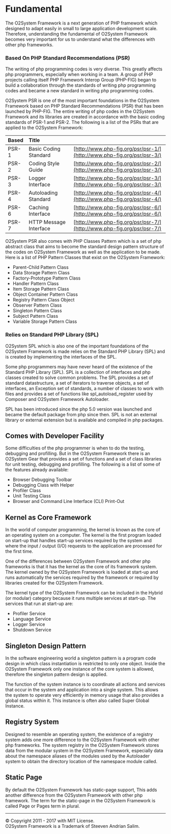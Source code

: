 # Fundamental

The O2System Framework is a next generation of PHP framework which designed to adapt easily in small to large application development scale. Therefore, understanding the fundamental of O2System Framework becomes very important for us to understand what the differences with other php frameworks.

### Based On PHP Standard Recommendations \(PSR\)

The writing of php programming codes is very diverse. This greatly affects php programmers, especially when working in a team. A group of PHP projects calling itself PHP Framework Interop Group \(PHP-FIG\) began to build a collaboration through the standards of writing php programming codes and became a new standard in writing php programming codes.

O2System PSR is one of the most important foundations in the O2System Framework based on PHP Standard Recommendations \(PSR\) that has been launched by PHP-FIG. The entire writing of php codes in the O2System Framework and its libraries are created in accordance with the basic coding standards of PSR-1 and PSR-2. The following is a list of the PSRs that are applied to the O2System Framework:

| Based | Title |  |
| :--- | :--- | :--- |
| PSR-1 | Basic Coding Standard | [http://www.php-fig.org/psr/psr-1/](http://www.php-fig.org/psr/psr-3/) |
| PSR-2 | Coding Style Guide | [http://www.php-fig.org/psr/psr-2/](http://www.php-fig.org/psr/psr-3/) |
| PSR-3 | Logger Interface | [http://www.php-fig.org/psr/psr-3/](http://www.php-fig.org/psr/psr-3/) |
| PSR-4 | Autoloading Standard | [http://www.php-fig.org/psr/psr-4/](http://www.php-fig.org/psr/psr-4/) |
| PSR-6 | Caching Interface | [http://www.php-fig.org/psr/psr-6/](http://www.php-fig.org/psr/psr-6/) |
| PSR-7 | HTTP Message Interface | [http://www.php-fig.org/psr/psr-7/](http://www.php-fig.org/psr/psr-7/) |

O2System PSR also comes with PHP Classes Pattern which is a set of php abstract class that aims to become the standard design pattern structure of the codes on O2System Framework as well as the application to be made. Here is a list of PHP Pattern Classes that exist on the O2System Framework:

* Parent-Child Pattern Class
* Data Storage Pattern Class
* Factory-Prototype Pattern Class
* Handler Pattern Class
* Item Storage Pattern Class
* Object Container Pattern Class
* Registry Pattern Class Object
* Observer Pattern Class
* Singleton Pattern Class
* Subject Pattern Class
* Variable Storage Pattern Class

### Relies on Standard PHP Library \(SPL\)

O2System SPL which is also one of the important foundations of the O2System Framework is made relies on the Standard PHP Library \(SPL\) and is created by implementing the interfaces of the SPL.

Some php programmers may have never heard of the existence of the Standard PHP Library \(SPL\). SPL is a collection of interfaces and php classes created to solve common problems. The SPL provides a set of standard datastructure, a set of iterators to traverse objects, a set of interfaces, an Exception set of standards, a number of classes to work with files and provides a set of functions like spl\_autoload\_register used by Composer and O2System Framework Autoloader.

SPL has been introduced since the php 5.0 version was launched and became the default package from php since then. SPL is not an external library or external extension but is available and compiled in php packages.

## Comes with Developer Facility

Some difficulties of the php programmer is when to do the testing, debugging and profilling. But in the O2System Framework there is an O2System Gear that provides a set of functions and a set of class libraries for unit testing, debugging and profilling. The following is a list of some of the features already available:

* Browser Debugging Toolbar
* Debugging Class with Helper
* Profiler Class
* Unit Testing Class
* Browser and Command Line Interface \(CLI\) Print-Out

## Kernel as Core Framework

In the world of computer programming, the kernel is known as the core of an operating system on a computer. The kernel is the first program loaded on start-up that handles start-up services required by the system and where the input / output \(I/O\) requests to the application are processed for the first time.

One of the differences between O2System Framework and other php frameworks is that it has the kernel as the core of its framework system. The kernel owned by the O2System Framework is loaded at start-up and runs automatically the services required by the framework or required by libraries created for the O2System Framework.

The kernel type of the O2System Framework can be included in the Hybrid \(or modular\) category because it runs multiple services at start-up. The services that run at start-up are:

* Profiler Service
* Language Service
* Logger Service
* Shutdown Service

## Singleton Design Pattern

In the software engineering world a singleton pattern is a program code design in which class instantiation is restricted to only one object. Inside the O2System Framework only one instance of the core system is allowed, therefore the singleton pattern design is applied.

The function of the system instance is to coordinate all actions and services that occur in the system and application into a single system. This allows the system to operate very efficiently in memory usage that also provides a global status within it. This instance is often also called Super Global Instance.

## Registry System

Designed to resemble an operating system, the existence of a registry system adds one more difference to the O2System Framework with other php frameworks. The system registry in the O2System Framework stores data from the modular system in the O2System Framework, especially data about the namespace aliases of the modules used by the Autoloader system to obtain the directory location of the namespace module called.

## Static Page

By default the O2System Framework has static-page support, This adds another difference from the O2System Framework with other php framework. The term for the static-page in the O2System Framework is called Page or Pages term in plural.

---

© Copyright 2011 - 2017 with MIT License.  
O2System Framework is a Trademark of Steeven Andrian Salim.


